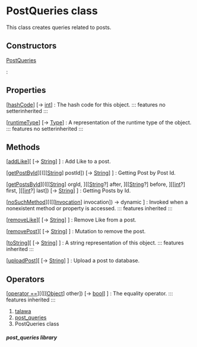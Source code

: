 
<div>

# PostQueries class

</div>


This class creates queries related to posts.



## Constructors

[PostQueries](../utils_post_queries/PostQueries/PostQueries.md)

:   



## Properties

[[hashCode](https://api.flutter.dev/flutter/dart-core/Object/hashCode.html)] [→ [int](https://api.flutter.dev/flutter/dart-core/int-class.html)]
:   The hash code for this object.
    ::: features
    no setterinherited
    :::

[[runtimeType](https://api.flutter.dev/flutter/dart-core/Object/runtimeType.html)] [→ [Type](https://api.flutter.dev/flutter/dart-core/Type-class.html)]
:   A representation of the runtime type of the object.
    ::: features
    no setterinherited
    :::



## Methods

[[addLike](../utils_post_queries/PostQueries/addLike.md)][ [→ [String](https://api.flutter.dev/flutter/dart-core/String-class.html)] ]
:   Add Like to a post.

[[getPostById](../utils_post_queries/PostQueries/getPostById.md)][([[[String](https://api.flutter.dev/flutter/dart-core/String-class.md)] postId]) [→ [String](https://api.flutter.dev/flutter/dart-core/String-class.html)] ]
:   Getting Post by Post Id.

[[getPostsById](../utils_post_queries/PostQueries/getPostsById.md)][([[[String](https://api.flutter.dev/flutter/dart-core/String-class.md)] orgId, ][[[String](https://api.flutter.dev/flutter/dart-core/String-class.html)?] after, ][[[String](https://api.flutter.dev/flutter/dart-core/String-class.html)?] before, ][[[int](https://api.flutter.dev/flutter/dart-core/int-class.html)?] first, ][[[int](https://api.flutter.dev/flutter/dart-core/int-class.html)?] last]) [→ [String](https://api.flutter.dev/flutter/dart-core/String-class.html)] ]
:   Getting Posts by Id.

[[noSuchMethod](https://api.flutter.dev/flutter/dart-core/Object/noSuchMethod.html)][([[[Invocation](https://api.flutter.dev/flutter/dart-core/Invocation-class.md)] invocation]) → dynamic ]
:   Invoked when a nonexistent method or property is accessed.
    ::: features
    inherited
    :::

[[removeLike](../utils_post_queries/PostQueries/removeLike.md)][ [→ [String](https://api.flutter.dev/flutter/dart-core/String-class.html)] ]
:   Remove Like from a post.

[[removePost](../utils_post_queries/PostQueries/removePost.md)][ [→ [String](https://api.flutter.dev/flutter/dart-core/String-class.html)] ]
:   Mutation to remove the post.

[[toString](https://api.flutter.dev/flutter/dart-core/Object/toString.html)][ [→ [String](https://api.flutter.dev/flutter/dart-core/String-class.html)] ]
:   A string representation of this object.
    ::: features
    inherited
    :::

[[uploadPost](../utils_post_queries/PostQueries/uploadPost.md)][ [→ [String](https://api.flutter.dev/flutter/dart-core/String-class.html)] ]
:   Upload a post to database.



## Operators

[[operator ==](https://api.flutter.dev/flutter/dart-core/Object/operator_equals.html)][([[[Object](https://api.flutter.dev/flutter/dart-core/Object-class.md)] other]) [→ [bool](https://api.flutter.dev/flutter/dart-core/bool-class.html)] ]
:   The equality operator.
    ::: features
    inherited
    :::







1.  [talawa](../index.md)
2.  [post_queries](../utils_post_queries/)
3.  PostQueries class

##### post_queries library







